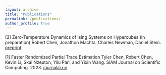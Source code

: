 ```yaml
---
layout: archive
title: "Publications"
permalink: /publications/
author_profile: true
---
```


[2] Zero-Temperature Dynamics of Ising Systems on Hypercubes (in preparation)
Robert Chen, Jonathon Machta, Charles Newman, Daniel Stein. [preprint](https://robct07.github.io/files/Zero_Temperature_Dynamics_of_Ising_Systems_on_Hypercubes.pdf)


[1] Faster Randomized Partial Trace Estimation
Tyler Chen, Robert Chen, Kevin Li, Skai Nzeuton, Yilu Pan, and Yixin Wang. SIAM Journal on Scientific Computing. 2023. [journal](https://epubs.siam.org/doi/10.1137/23M1620399)[arxiv](https://arxiv.org/abs/2310.12364)


